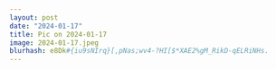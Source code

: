 ```yaml
---
layout: post
date: "2024-01-17"
title: Pic on 2024-01-17
image: 2024-01-17.jpeg
blurhash: e8Dk#{iu9sNIrq}[,pNas;wv4-?HI[$*XAE2%gM_RikD-qELRiNHs.
---
```



